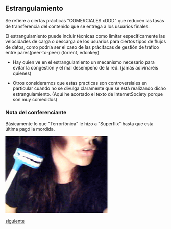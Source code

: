 ## Estrangulamiento

Se refiere a ciertas prácticas "COMERCIALES xDDD" que reducen las tasas
de transferencia del contenido que se entrega a los usuarios finales.

El estrangulamiento puede incluir técnicas como limitar específicamente
las velocidades de carga o descarga de los usuarios para ciertos tipos
de flujos de datos, como podría ser el caso de las prácitacas de gestión
de tráfico entre pares(peer-to-peer) (torrent, edonkey)

- Hay quien ve en el estrangulamiento un mecanismo necesario para evitar 
la congestión y el mal desempeño de la red. (jamás adivinaréis quienes)

- Otros consideramos que estas practicas son controversiales en particular
cuando no se divulga claramente que se está realizando dicho estrangulamiento.
(Aquí he acortado el texto de InternetSociety porque son muy comedidos)

### Nota del conferenciante

Básicamente lo que "Terrorfónica" le hizo a "Superflix" hasta que esta última
pagó la mordida.

![Un juguete de una mandibula mordiendo a una chica, representando la mordia que tuvo que pagar una empresa a otra para que no le bajaran el ancho de banda a sus clientes al ver series o peliculas](./images/mordida.gif)



[siguiente](./itsfree.md)
